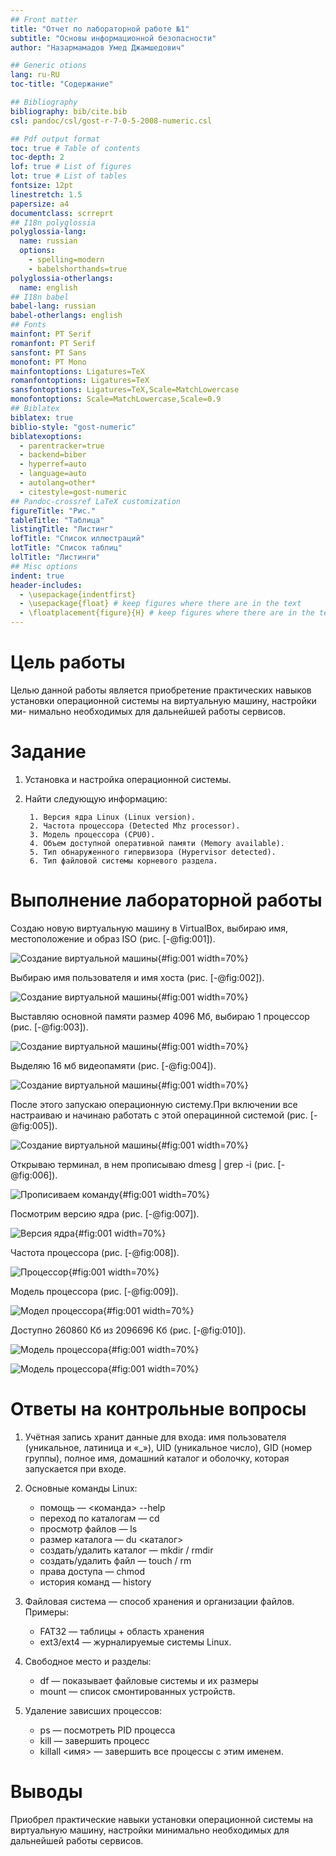 ```yaml
---
## Front matter
title: "Отчет по лабораторной работе №1"
subtitle: "Основы информационной безопасности"
author: "Назармамадов Умед Джамшедович"

## Generic otions
lang: ru-RU
toc-title: "Содержание"

## Bibliography
bibliography: bib/cite.bib
csl: pandoc/csl/gost-r-7-0-5-2008-numeric.csl

## Pdf output format
toc: true # Table of contents
toc-depth: 2
lof: true # List of figures
lot: true # List of tables
fontsize: 12pt
linestretch: 1.5
papersize: a4
documentclass: scrreprt
## I18n polyglossia
polyglossia-lang:
  name: russian
  options:
	- spelling=modern
	- babelshorthands=true
polyglossia-otherlangs:
  name: english
## I18n babel
babel-lang: russian
babel-otherlangs: english
## Fonts
mainfont: PT Serif
romanfont: PT Serif
sansfont: PT Sans
monofont: PT Mono
mainfontoptions: Ligatures=TeX
romanfontoptions: Ligatures=TeX
sansfontoptions: Ligatures=TeX,Scale=MatchLowercase
monofontoptions: Scale=MatchLowercase,Scale=0.9
## Biblatex
biblatex: true
biblio-style: "gost-numeric"
biblatexoptions:
  - parentracker=true
  - backend=biber
  - hyperref=auto
  - language=auto
  - autolang=other*
  - citestyle=gost-numeric
## Pandoc-crossref LaTeX customization
figureTitle: "Рис."
tableTitle: "Таблица"
listingTitle: "Листинг"
lofTitle: "Список иллюстраций"
lotTitle: "Список таблиц"
lolTitle: "Листинги"
## Misc options
indent: true
header-includes:
  - \usepackage{indentfirst}
  - \usepackage{float} # keep figures where there are in the text
  - \floatplacement{figure}{H} # keep figures where there are in the text
---
```


# Цель работы

Целью данной работы является приобретение практических навыков установки операционной системы на виртуальную машину, настройки ми- нимально необходимых для дальнейшей работы сервисов.

# Задание

1. Установка и настройка операционной системы.
2. Найти следующую информацию:

        1. Версия ядра Linux (Linux version).
        2. Частота процессора (Detected Mhz processor).
        3. Модель процессора (CPU0).
        4. Объем доступной оперативной памяти (Memory available).
        5. Тип обнаруженного гипервизора (Hypervisor detected).
        6. Тип файловой системы корневого раздела.

# Выполнение лабораторной работы

Создаю новую виртуальную машину в VirtualBox, выбираю имя, местоположение и образ ISO (рис. [-@fig:001]).

![Создание виртуальной машины](image/1.jpg){#fig:001 width=70%}

Выбираю имя пользователя и имя хоста (рис. [-@fig:002]).

![Создание виртуальной машины](image/2.jpg){#fig:001 width=70%}

Выставляю основной памяти размер 4096 Мб, выбираю 1 процессор (рис. [-@fig:003]).

![Создание виртуальной машины](image/3.jpg){#fig:001 width=70%}

Выделяю 16 мб видеопамяти (рис. [-@fig:004]).

![Создание виртуальной машины](image/4.jpg){#fig:001 width=70%}

После этого запускаю операционную систему.При включении все настраиваю и начинаю работать с этой операцинной системой (рис. [-@fig:005]).

![Создание виртуальной машины](image/5.jpg){#fig:001 width=70%}

Открываю терминал, в нем прописываю dmesg | grep -i (рис. [-@fig:006]).

![Прописиваем команду](image/6.jpg){#fig:001 width=70%}

Посмотрим версию ядра (рис. [-@fig:007]).

![Версия ядра](image/7.jpg){#fig:001 width=70%}

Частота процессора (рис. [-@fig:008]).

![Процессор](image/8.jpg){#fig:001 width=70%}

Модель процессора (рис. [-@fig:009]).

![Модел процессора](image/9.jpg){#fig:001 width=70%}

Доступно 260860 Кб из 2096696 Кб (рис. [-@fig:010]).

![Модель процессора](image/10.jpg){#fig:001 width=70%}

![Модель процессора](image/11.jpg){#fig:001 width=70%}

# Ответы на контрольные вопросы

1. Учётная запись хранит данные для входа: имя пользователя (уникальное, латиница и «\_»), UID (уникальное число), GID (номер группы), полное имя, домашний каталог и оболочку, которая запускается при входе.

2. Основные команды Linux:

   * помощь — <команда> --help
   * переход по каталогам — cd
   * просмотр файлов — ls
   * размер каталога — du <каталог>
   * создать/удалить каталог — mkdir / rmdir
   * создать/удалить файл — touch / rm
   * права доступа — chmod
   * история команд — history

3. Файловая система — способ хранения и организации файлов.
   Примеры:

   * FAT32 — таблицы + область хранения
   * ext3/ext4 — журналируемые системы Linux.

4. Свободное место и разделы:

   * df — показывает файловые системы и их размеры
   * mount — список смонтированных устройств.

5. Удаление зависших процессов:

   * ps — посмотреть PID процесса
   * kill <PID> — завершить процесс
   * killall <имя> — завершить все процессы с этим именем.

# Выводы

Приобрел практические навыки установки операционной системы на виртуальную машину, настройки минимально необходимых для дальнейшей работы сервисов.


